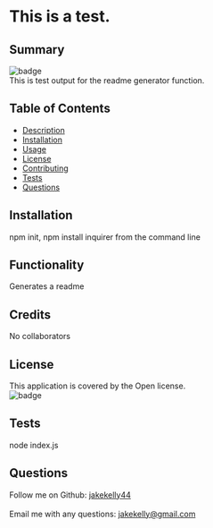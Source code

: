 

# This is a test. 

## Summary
![badge](https://img.shields.io/badge/license-Open-blue)<br />
This is test output for the readme generator function. 

## Table of Contents
- [Description](#description)
- [Installation](#installation)
- [Usage](#usage)
- [License](#license)
- [Contributing](#contributing)
- [Tests](#tests)
- [Questions](#questions)

## Installation
npm init, npm install inquirer from the command line

## Functionality
Generates a readme

## Credits
No collaborators

## License
This application is covered by the Open license. 
<br />
![badge](https://img.shields.io/badge/license-Open-blue)

## Tests
node index.js

## Questions
Follow me on Github: [jakekelly44](https://github.com/jakekelly44)
<br />
<br />
Email me with any questions: jakekelly@gmail.com
